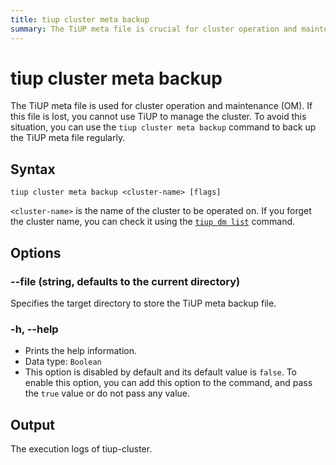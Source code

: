 ```yaml
---
title: tiup cluster meta backup
summary: The TiUP meta file is crucial for cluster operation and maintenance. Use `tiup cluster meta backup` to regularly back up the file. Use `tiup dm list` to check the cluster name. Specify the target directory with `--file` option. Use `-h, --help` for help information. The output includes execution logs of tiup-cluster.
---
```


# tiup cluster meta backup

The TiUP meta file is used for cluster operation and maintenance (OM). If this file is lost, you cannot use TiUP to manage the cluster. To avoid this situation, you can use the `tiup cluster meta backup` command to back up the TiUP meta file regularly.

## Syntax

```shell
tiup cluster meta backup <cluster-name> [flags]
```

`<cluster-name>` is the name of the cluster to be operated on. If you forget the cluster name, you can check it using the [`tiup dm list`](/tiup/tiup-component-dm-list.md) command.

## Options

### --file (string, defaults to the current directory)

Specifies the target directory to store the TiUP meta backup file.

### -h, --help

- Prints the help information.
- Data type: `Boolean`
- This option is disabled by default and its default value is `false`. To enable this option, you can add this option to the command, and pass the `true` value or do not pass any value.

## Output

The execution logs of tiup-cluster.

